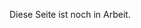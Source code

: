 <!--
.. title: Mitglieder
.. slug: mitglieder
.. date: 2018-02-13 17:57:00 UTC+01:00
.. tags:
.. category:
.. link:
.. description:
.. type: text
-->

Diese Seite ist noch in Arbeit.
